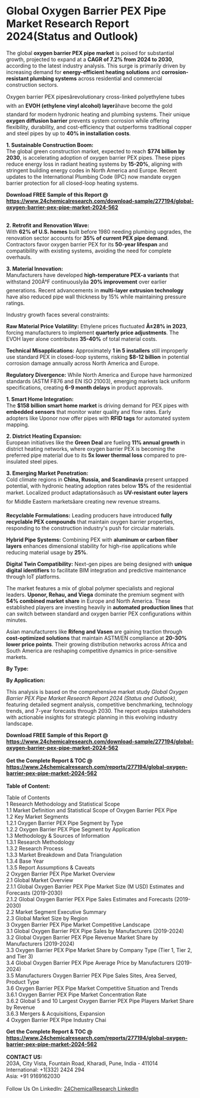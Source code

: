 <h1>Global Oxygen Barrier PEX Pipe Market Research Report 2024(Status and Outlook)</h1><p>The global <strong>oxygen barrier PEX pipe market</strong> is poised for substantial growth, projected to expand at a <strong>CAGR of 7.2% from 2024 to 2030</strong>, according to the latest industry analysis. This surge is primarily driven by increasing demand for <strong>energy-efficient heating solutions</strong> and <strong>corrosion-resistant plumbing systems</strong> across residential and commercial construction sectors.</p><p>Oxygen barrier PEX pipesârevolutionary cross-linked polyethylene tubes with an <strong>EVOH (ethylene vinyl alcohol) layer</strong>âhave become the gold standard for modern hydronic heating and plumbing systems. Their unique <strong>oxygen diffusion barrier</strong> prevents system corrosion while offering flexibility, durability, and cost-efficiency that outperforms traditional copper and steel pipes by up to <strong>40% in installation costs</strong>.</p><p><strong>1. Sustainable Construction Boom:</strong><br>
The global green construction market, expected to reach <strong>$774 billion by 2030</strong>, is accelerating adoption of oxygen barrier PEX pipes. These pipes reduce energy loss in radiant heating systems by <strong>15-20%</strong>, aligning with stringent building energy codes in North America and Europe. Recent updates to the International Plumbing Code (IPC) now mandate oxygen barrier protection for all closed-loop heating systems.</p><div><b>Download FREE Sample of this Report @ 
            <a href="https://www.24chemicalresearch.com/download-sample/277194/global-oxygen-barrier-pex-pipe-market-2024-562">
            https://www.24chemicalresearch.com/download-sample/277194/global-oxygen-barrier-pex-pipe-market-2024-562</a></b></div><br><p><strong>2. Retrofit and Renovation Wave:</strong><br>
With <strong>62% of U.S. homes</strong> built before 1980 needing plumbing upgrades, the renovation sector accounts for <strong>35% of current PEX pipe demand</strong>. Contractors favor oxygen barrier PEX for its <strong>50-year lifespan</strong> and compatibility with existing systems, avoiding the need for complete overhauls.</p><p><strong>3. Material Innovation:</strong><br>
Manufacturers have developed <strong>high-temperature PEX-a variants</strong> that withstand 200Â°F continuouslyâa <strong>20% improvement</strong> over earlier generations. Recent advancements in <strong>multi-layer extrusion technology</strong> have also reduced pipe wall thickness by 15% while maintaining pressure ratings.</p><p>Industry growth faces several constraints:</p><p><strong>Raw Material Price Volatility:</strong> Ethylene prices fluctuated <strong>Â±28% in 2023</strong>, forcing manufacturers to implement <strong>quarterly price adjustments</strong>. The EVOH layer alone contributes <strong>35-40%</strong> of total material costs.</p><p><strong>Technical Misapplications:</strong> Approximately <strong>1 in 5 installers</strong> still improperly use standard PEX in closed-loop systems, risking <strong>$8-12 billion</strong> in potential corrosion damage annually across North America and Europe.</p><p><strong>Regulatory Divergence:</strong> While North America and Europe have harmonized standards (ASTM F876 and EN ISO 21003), emerging markets lack uniform specifications, creating <strong>6-9 month delays</strong> in product approvals.</p><p><strong>1. Smart Home Integration:</strong><br>
The <strong>$158 billion smart home market</strong> is driving demand for PEX pipes with <strong>embedded sensors</strong> that monitor water quality and flow rates. Early adopters like Uponor now offer pipes with <strong>RFID tags</strong> for automated system mapping.</p><p><strong>2. District Heating Expansion:</strong><br>
European initiatives like the <strong>Green Deal</strong> are fueling <strong>11% annual growth</strong> in district heating networks, where oxygen barrier PEX is becoming the preferred pipe material due to its <strong>5x lower thermal loss</strong> compared to pre-insulated steel pipes.</p><p><strong>3. Emerging Market Penetration:</strong><br>
Cold climate regions in <strong>China, Russia, and Scandinavia</strong> present untapped potential, with hydronic heating adoption rates below <strong>15%</strong> of the residential market. Localized product adaptationsâsuch as <strong>UV-resistant outer layers</strong> for Middle Eastern marketsâare creating new revenue streams.</p><p><strong>Recyclable Formulations:</strong> Leading producers have introduced <strong>fully recyclable PEX compounds</strong> that maintain oxygen barrier properties, responding to the construction industry's push for circular materials.</p><p><strong>Hybrid Pipe Systems:</strong> Combining PEX with <strong>aluminum or carbon fiber layers</strong> enhances dimensional stability for high-rise applications while reducing material usage by <strong>25%</strong>.</p><p><strong>Digital Twin Compatibility:</strong> Next-gen pipes are being designed with <strong>unique digital identifiers</strong> to facilitate BIM integration and predictive maintenance through IoT platforms.</p><p>The market features a mix of global polymer specialists and regional leaders. <strong>Uponor, Rehau, and Viega</strong> dominate the premium segment with <strong>54% combined market share</strong> in Europe and North America. These established players are investing heavily in <strong>automated production lines</strong> that can switch between standard and oxygen barrier PEX configurations within minutes.</p><p>Asian manufacturers like <strong>Rifeng and Vasen</strong> are gaining traction through <strong>cost-optimized solutions</strong> that maintain ASTM/EN compliance at <strong>20-30% lower price points</strong>. Their growing distribution networks across Africa and South America are reshaping competitive dynamics in price-sensitive markets.</p><p><strong>By Type:</strong></p><p><strong>By Application:</strong></p><p>This analysis is based on the comprehensive market study <em>Global Oxygen Barrier PEX Pipe Market Research Report 2024 (Status and Outlook)</em>, featuring detailed segment analysis, competitive benchmarking, technology trends, and 7-year forecasts through 2030. The report equips stakeholders with actionable insights for strategic planning in this evolving industry landscape.</p><div><b>Download FREE Sample of this Report @ 
            <a href="https://www.24chemicalresearch.com/download-sample/277194/global-oxygen-barrier-pex-pipe-market-2024-562">
            https://www.24chemicalresearch.com/download-sample/277194/global-oxygen-barrier-pex-pipe-market-2024-562</a></b></div><br><div><b>Get the Complete Report & TOC @ 
            <a href="https://www.24chemicalresearch.com/reports/277194/global-oxygen-barrier-pex-pipe-market-2024-562">
            https://www.24chemicalresearch.com/reports/277194/global-oxygen-barrier-pex-pipe-market-2024-562</a></b></div><br>
            <b>Table of Content:</b><p>Table of Contents<br />
1 Research Methodology and Statistical Scope<br />
1.1 Market Definition and Statistical Scope of Oxygen Barrier PEX Pipe<br />
1.2 Key Market Segments<br />
1.2.1 Oxygen Barrier PEX Pipe Segment by Type<br />
1.2.2 Oxygen Barrier PEX Pipe Segment by Application<br />
1.3 Methodology & Sources of Information<br />
1.3.1 Research Methodology<br />
1.3.2 Research Process<br />
1.3.3 Market Breakdown and Data Triangulation<br />
1.3.4 Base Year<br />
1.3.5 Report Assumptions & Caveats<br />
2 Oxygen Barrier PEX Pipe Market Overview<br />
2.1 Global Market Overview<br />
2.1.1 Global Oxygen Barrier PEX Pipe Market Size (M USD) Estimates and Forecasts (2019-2030)<br />
2.1.2 Global Oxygen Barrier PEX Pipe Sales Estimates and Forecasts (2019-2030)<br />
2.2 Market Segment Executive Summary<br />
2.3 Global Market Size by Region<br />
3 Oxygen Barrier PEX Pipe Market Competitive Landscape<br />
3.1 Global Oxygen Barrier PEX Pipe Sales by Manufacturers (2019-2024)<br />
3.2 Global Oxygen Barrier PEX Pipe Revenue Market Share by Manufacturers (2019-2024)<br />
3.3 Oxygen Barrier PEX Pipe Market Share by Company Type (Tier 1, Tier 2, and Tier 3)<br />
3.4 Global Oxygen Barrier PEX Pipe Average Price by Manufacturers (2019-2024)<br />
3.5 Manufacturers Oxygen Barrier PEX Pipe Sales Sites, Area Served, Product Type<br />
3.6 Oxygen Barrier PEX Pipe Market Competitive Situation and Trends<br />
3.6.1 Oxygen Barrier PEX Pipe Market Concentration Rate<br />
3.6.2 Global 5 and 10 Largest Oxygen Barrier PEX Pipe Players Market Share by Revenue<br />
3.6.3 Mergers & Acquisitions, Expansion<br />
4 Oxygen Barrier PEX Pipe Industry Chai</p><div><b>Get the Complete Report & TOC @ 
            <a href="https://www.24chemicalresearch.com/reports/277194/global-oxygen-barrier-pex-pipe-market-2024-562">
            https://www.24chemicalresearch.com/reports/277194/global-oxygen-barrier-pex-pipe-market-2024-562</a></b></div><br><b>CONTACT US:</b><br>
            203A, City Vista, Fountain Road, Kharadi, Pune, India - 411014<br>
            International: +1(332) 2424 294<br>
            Asia: +91 9169162030 <br><br>
            Follow Us On LinkedIn: <a href="https://www.linkedin.com/company/24chemicalresearch/">24ChemicalResearch LinkedIn</a>